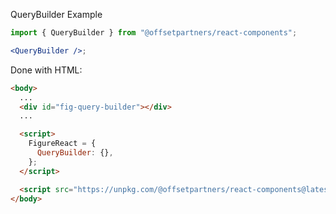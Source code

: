 QueryBuilder Example

```jsx
import { QueryBuilder } from "@offsetpartners/react-components";

<QueryBuilder />;
```

Done with HTML:

```html
<body>
  ...
  <div id="fig-query-builder"></div>
  ...

  <script>
    FigureReact = {
      QueryBuilder: {},
    };
  </script>

  <script src="https://unpkg.com/@offsetpartners/react-components@latest/dist/figure.js"></script>
</body>
```
